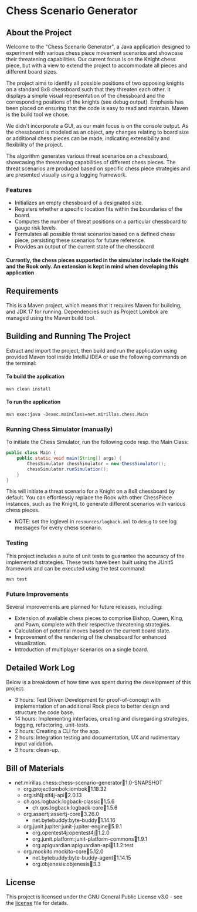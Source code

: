 # Chess Scenario Generator
## About the Project
Welcome to the "Chess Scenario Generator", a Java application designed to experiment with various chess piece movement
scenarios and showcase their threatening capabilities. Our current focus is on the Knight chess piece, but with a view
to extend the project to accommodate all pieces and different board sizes.

The project aims to identify all possible positions of two opposing knights on a standard 8x8 chessboard such that they
threaten each other. It displays a simple visual representation of the chessboard and the corresponding positions of the
knights (see debug output).
Emphasis has been placed on ensuring that the code is easy to read and maintain. Maven is the build tool we chose.

We didn't incorporate a GUI, as our main focus is on the console output.
As the chessboard is modeled as an object, any changes relating to board size or additional chess pieces can be made,
indicating extensibility and flexibility of the project.

The algorithm generates various threat scenarios on a chessboard, showcasing the threatening
capabilities of different chess pieces. The threat scenarios are produced based on specific chess piece strategies and
are presented visually using a logging framework.

### Features
- Initializes an empty chessboard of a designated size.
- Registers whether a specific location fits within the boundaries of the board.
- Computes the number of threat positions on a particular chessboard to gauge risk levels.
- Formulates all possible threat scenarios based on a defined chess piece, persisting these scenarios for future
  reference.
- Provides an output of the current state of the chessboard

#### Currently, the chess pieces supported in the simulator include the Knight and the Rook only. An extension is kept in mind when developing this application
## Requirements
This is a Maven project, which means that it requires Maven for building, and JDK 17 for running. Dependencies such as
Project Lombok are managed using the Maven build tool.

## Building and Running The Project
Extract and import the project, then build and run the application using provided Maven tool inside IntelliJ IDEA or use
the following commands on the terminal:

#### To build the application
```
mvn clean install
```

#### To run the application
```
mvn exec:java -Dexec.mainClass=net.mirillas.chess.Main
```

### Running Chess Simulator (manually)
To initiate the Chess Simulator, run the following code resp. the Main Class:

```java
public class Main {
    public static void main(String[] args) {
        ChessSimulator chessSimulator = new ChessSimulator();
        chessSimulator.runSimulation();
    }
}
```

This will initiate a threat scenario for a Knight on a 8x8 chessboard by default. You can effortlessly replace the Rook
with other ChessPiece instances, such as the Knight, to generate different scenarios with various chess pieces.

- NOTE: set the loglevel in `resources/logback.xml` to `debug` to see log messages for every chess scenario.

### Testing
This project includes a suite of unit tests to guarantee the accuracy of the implemented strategies. These tests have
been built using the JUnit5 framework and can be executed using the test command:

```
mvn test
```
### Future Improvements

Several improvements are planned for future releases, including:

- Extension of available chess pieces to comprise Bishop, Queen, King, and Pawn, complete with their respective
  threatening strategies.
- Calculation of potential moves based on the current board state.
- Improvement of the rendering of the chessboard for enhanced visualization.
- Introduction of multiplayer scenarios on a single board.

## Detailed Work Log
Below is a breakdown of how time was spent during the development of this project:

- 3 hours: Test Driven Development for proof-of-concept with implementation of an additional Rook piece to better design
  and structure the code base.
- 14 hours: Implementing interfaces, creating and disregarding strategies, logging, refactoring, unit-tests.
- 2 hours: Creating a CLI for the app.
- 2 hours: Integration testing and documentation, UX and rudimentary input validation.
- 3 hours: clean-up.

## Bill of Materials
- net.mirillas.chess:chess-scenario-generator:jar:1.0-SNAPSHOT
    - org.projectlombok:lombok:jar:1.18.32
    - org.slf4j:slf4j-api:jar:2.0.13
    - ch.qos.logback:logback-classic:jar:1.5.6
        - ch.qos.logback:logback-core:jar:1.5.6
    - org.assertj:assertj-core:jar:3.26.0
        - net.bytebuddy:byte-buddy:jar:1.14.16
    - org.junit.jupiter:junit-jupiter-engine:jar:5.9.1
        - org.opentest4j:opentest4j:jar:1.2.0
        - org.junit.platform:junit-platform-commons:jar:1.9.1
        - org.apiguardian:apiguardian-api:jar:1.1.2:test
    - org.mockito:mockito-core:jar:5.12.0
        - net.bytebuddy:byte-buddy-agent:jar:1.14.15
        - org.objenesis:objenesis:jar:3.3

## License
This project is licensed under the GNU General Public License v3.0 - see
the [license](https://www.gnu.org/licenses/gpl-3.0.en.html) file for details.
